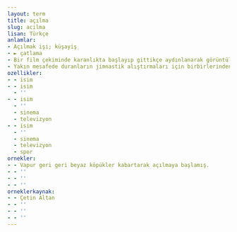 ```yaml
---
layout: term
title: açılma
slug: acilma
lisan: Türkçe
anlamlar:
- Açılmak işi; küşayiş
- ► çatlama
- Bir film çekiminde karanlıkta başlayıp gittikçe aydınlanarak görüntülerin belirmesine dayanan noktalama
- Yakın mesafede duranların jimnastik alıştırmaları için birbirlerinden uzaklaşmaları
ozellikler:
- - isim
- - isim
  - ''
- - isim
  - ''
  - sinema
  - televizyon
- - isim
  - ''
  - sinema
  - televizyon
  - spor
ornekler:
- - Vapur geri geri beyaz köpükler kabartarak açılmaya başlamış.
- - ''
- - ''
- - ''
orneklerkaynak:
- - Çetin Altan
- - ''
- - ''
- - ''
---
```

